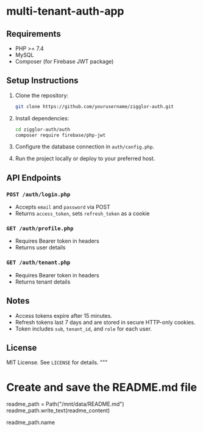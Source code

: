 
# multi-tenant-auth-app

## Requirements

- PHP >= 7.4
- MySQL
- Composer (for Firebase JWT package)

## Setup Instructions

1. Clone the repository:
    ```bash
    git clone https://github.com/yourusername/zigglor-auth.git
    ```

2. Install dependencies:
    ```bash
    cd zigglor-auth/auth
    composer require firebase/php-jwt
    ```

3. Configure the database connection in `auth/config.php`.

4. Run the project locally or deploy to your preferred host.

## API Endpoints

### `POST /auth/login.php`
- Accepts `email` and `password` via POST
- Returns `access_token`, sets `refresh_token` as a cookie

### `GET /auth/profile.php`
- Requires Bearer token in headers
- Returns user details

### `GET /auth/tenant.php`
- Requires Bearer token in headers
- Returns tenant details

## Notes

- Access tokens expire after 15 minutes.
- Refresh tokens last 7 days and are stored in secure HTTP-only cookies.
- Token includes `sub`, `tenant_id`, and `role` for each user.

## License

MIT License. See `LICENSE` for details.
"""

# Create and save the README.md file
readme_path = Path("/mnt/data/README.md")
readme_path.write_text(readme_content)

readme_path.name
